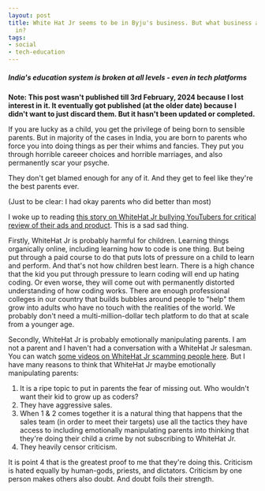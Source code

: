 ```yaml
---
layout: post
title: White Hat Jr seems to be in Byju's business. But what business are Indian parents
  in?
tags:
- social
- tech-education
---
```

##### India's education system is broken at all levels - even in tech platforms #####

**Note: This post wasn't published till 3rd February, 2024 because I lost interest in it. It eventually got published (at the older date) because I didn't want to just discard them. But it hasn't been updated or completed.**

If you are lucky as a child, you get the privilege of being born to sensible parents. But in majority of the cases in India, you are born to parents who force you into doing things as per their whims and fancies. They put you through horrible careeer choices and horrible marriages, and also permanently scar your psyche.

They don't get blamed enough for any of it. And they get to feel like they're the best parents ever.

(Just to be clear: I had okay parents who did better than most)

I woke up to reading [this story on WhiteHat Jr bullying YouTubers for critical review of their ads and product](https://www.forbesindia.com/article/take-one-big-story-of-the-day/whitehat-jr-and-the-curious-case-of-disappearing-dissent/63627/1). This is a sad sad thing.

Firstly, WhiteHat Jr is probably harmful for children. Learning things organically online, including learning how to code is one thing. But being put through a paid course to do that puts lots of pressure on a child to learn and perform. And that's not how children best learn. There is a high chance that the kid you put through pressure to learn coding will end up hating coding. Or even worse, they will come out with permanently distorted understanding of how coding works. There are enough professional colleges in our country that builds bubbles around people to "help" them grow into adults who have no touch with the realities of the world. We probably don't need a multi-million-dollar tech platform to do that at scale from a younger age.

Secondly, WhiteHat Jr is probably emotionally manipulating parents. I am not a parent and I haven't had a conversation with a WhiteHat Jr salesman. You can watch [some videos on WhiteHat Jr scamming people here](https://lbry.tv/@WhiteHatSr:e). But I have many reasons to think that WhiteHat Jr maybe emotionally manipulating parents:

1. It is a ripe topic to put in parents the fear of missing out. Who wouldn't want their kid to grow up as coders?
2. They have aggressive sales.
3. When 1 & 2 comes together it is a natural thing that happens that the sales team (in order to meet their targets) use all the tactics they have access to including emotionally manipulating parents into thinking that they're doing their child a crime by not subscribing to WhiteHat Jr.
4. They heavily censor criticism.

It is point 4 that is the greatest proof to me that they're doing this. Criticism is hated equally by human-gods, priests, and dictators. Criticism by one person makes others also doubt. And doubt foils their strength.
